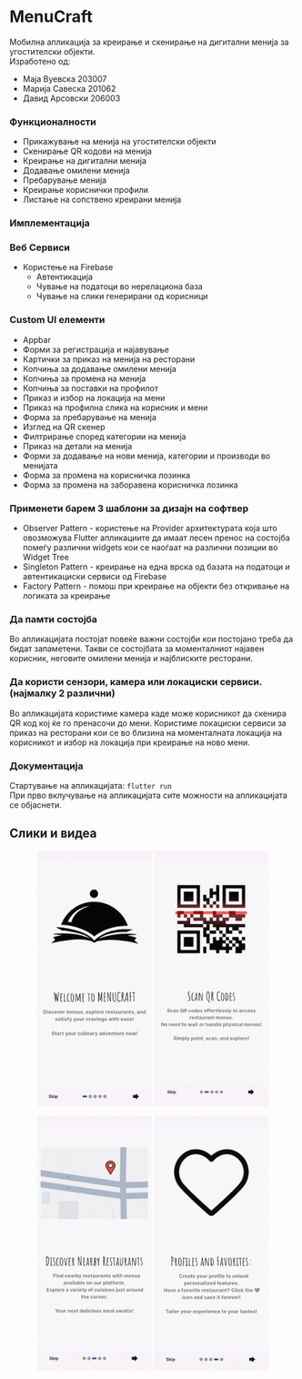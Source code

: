# MenuCraft 
Мобилна апликација за креирање и скенирање на дигитални менија за угостителски објекти. <br>
Изработено од:
- Маја Вуевска 203007
- Марија Савеска 201062
- Давид Арсовски 206003
### Функционалности
- Прикажување на менија на угостителски објекти
- Скенирање QR кодови на менија
- Креирање на дигитални менија
- Додавање омилени менија
- Пребарување менија
- Креирање кориснички профили
- Листање на сопствено креирани менија
### Имплементација
### Веб Сервиси
- Користење на Firebase
    - Автентикација
    - Чување на податоци во нерелациона база
    - Чување на слики генерирани од корисници
###   Custom UI елементи
- Appbar
- Форми за регистрација и најавување
- Картички за приказ на менија на ресторани
- Копчиња за додавање омилени менија
- Копчиња за промена на менија
- Копчиња за поставки на профилот
- Приказ и избор на локација на мени
- Приказ на профилна слика на корисник и мени
- Форма за пребарување на менија
- Изглед на QR скенер
- Филтрирање според категории на менија
- Приказ на детали на менија
- Форми за додавање на нови менија, категории и производи во менијата
- Форма за промена на корисничка лозинка
- Форма за промена на заборавена корисничка лозинка
###  Применети барем 3 шаблони за дизајн на софтвер
- Observer Pattern - користење на Provider архитектурата која што овозможува Flutter апликациите да имаат лесен пренос на состојба помеѓу различни widgets кои се наоѓаат на различни позиции во Widget Tree
- Singleton Pattern - креирање на една врска од базата на податоци и автентикациски сервиси од Firebase
- Factory Pattern - помош при креирање на објекти без откривање на логиката за креирање
### Да памти состојба
Во апликацијата постојат повеќе важни состојби кои постојано треба да бидат запаметени. Такви се состојбата за моменталниот најавен корисник, неговите омилени менија и најблиските ресторани.
###  Да користи сензори, камера или локациски сервиси. (најмалку 2 различни)
Во апликацијата користиме камера каде може корисникот да скенира QR код кој ќе го пренасочи до мени. Користиме локациски сервиси за приказ на ресторани кои се во близина на моменталната локација на корисникот и избор на локација при креирање на ново мени.
### Документација
Стартување на апликацијата: `flutter run` <br>
При прво вклучување на апликацијата сите можности на апликацијата се објаснети. <br>

## Слики и видеа

<p float="left" align="center">
  <img src="./readmeAssets/1logoanim.gif" width=40% />

  <img src="./readmeAssets/2qranim.gif" width=40% />
</p>

<p float="left" align="center">
  <img src="./readmeAssets/3mapanim.gif" width=40% />
  <img src="./readmeAssets/4favsanim.gif" width=40% />
</p>
